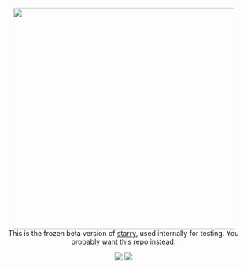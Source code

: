 <p align="center">
  <img width = "450" src="https://github.com/rodluger/starry/blob/master/docs/starry.png?raw=true"/>
  <br>
  This is the frozen beta version of <a href="https://github.com/rodluger/starry">starry</a>, used
  internally for testing. You probably want <a href="https://github.com/rodluger/starry">this repo</a> instead.
</p>
<p align="center">
  <a href="https://docs.google.com/viewer?url=https://github.com/rodluger/starry_beta/raw/master-pdf/tex/starry.pdf"><img src="https://img.shields.io/badge/read-the_paper-7d93c7.svg?style=flat"/></a>
  <a href="https://rodluger.github.io/starry/"><img src="https://img.shields.io/badge/read-the_docs-7d93c7.svg?style=flat"/></a>
</p>
